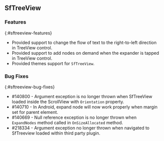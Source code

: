 ## SfTreeView

### Features
{:#sftreeview-features}

* Provided support to change the flow of text to the right-to-left direction in TreeView control.
* Provided support to add nodes on demand when the expander is tapped in TreeView control.
* Provided themes support for `SfTreeView`.

### Bug Fixes
{:#sftreeview-bug-fixes}

* \#140800 - Argument exception is no longer thrown when SfTreeView loaded inside the ScrollView with `Orientation` property.
* \#140710 - In Android, expand node will now work properly when margin set for parent element.
* \#140669 - Null reference exception is no longer thrown when `ExpandNodes` method called in `OnSizeAllocated` method.
* \#218334 - Argument exception no longer thrown when navigated to SfTreeview loaded within third party plugin.
